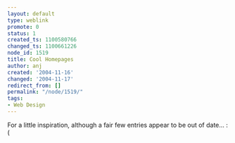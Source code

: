 ```yaml
---
layout: default
type: weblink
promote: 0
status: 1
created_ts: 1100580766
changed_ts: 1100661226
node_id: 1519
title: Cool Homepages
author: anj
created: '2004-11-16'
changed: '2004-11-17'
redirect_from: []
permalink: "/node/1519/"
tags:
- Web Design
---
```

For a little inspiration, although a fair few entries appear to be out of date... :(
